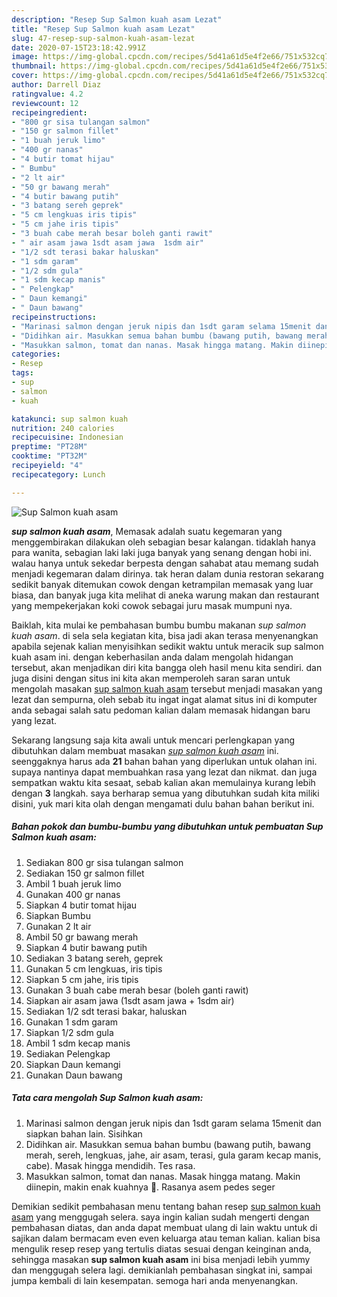 ```yaml
---
description: "Resep Sup Salmon kuah asam Lezat"
title: "Resep Sup Salmon kuah asam Lezat"
slug: 47-resep-sup-salmon-kuah-asam-lezat
date: 2020-07-15T23:18:42.991Z
image: https://img-global.cpcdn.com/recipes/5d41a61d5e4f2e66/751x532cq70/sup-salmon-kuah-asam-foto-resep-utama.jpg
thumbnail: https://img-global.cpcdn.com/recipes/5d41a61d5e4f2e66/751x532cq70/sup-salmon-kuah-asam-foto-resep-utama.jpg
cover: https://img-global.cpcdn.com/recipes/5d41a61d5e4f2e66/751x532cq70/sup-salmon-kuah-asam-foto-resep-utama.jpg
author: Darrell Diaz
ratingvalue: 4.2
reviewcount: 12
recipeingredient:
- "800 gr sisa tulangan salmon"
- "150 gr salmon fillet"
- "1 buah jeruk limo"
- "400 gr nanas"
- "4 butir tomat hijau"
- " Bumbu"
- "2 lt air"
- "50 gr bawang merah"
- "4 butir bawang putih"
- "3 batang sereh geprek"
- "5 cm lengkuas iris tipis"
- "5 cm jahe iris tipis"
- "3 buah cabe merah besar boleh ganti rawit"
- " air asam jawa 1sdt asam jawa  1sdm air"
- "1/2 sdt terasi bakar haluskan"
- "1 sdm garam"
- "1/2 sdm gula"
- "1 sdm kecap manis"
- " Pelengkap"
- " Daun kemangi"
- " Daun bawang"
recipeinstructions:
- "Marinasi salmon dengan jeruk nipis dan 1sdt garam selama 15menit dan siapkan bahan lain. Sisihkan"
- "Didihkan air. Masukkan semua bahan bumbu (bawang putih, bawang merah, sereh, lengkuas, jahe, air asam, terasi, gula garam kecap manis, cabe). Masak hingga mendidih. Tes rasa."
- "Masukkan salmon, tomat dan nanas. Masak hingga matang. Makin diinepin, makin enak kuahnya 🥰. Rasanya asem pedes seger"
categories:
- Resep
tags:
- sup
- salmon
- kuah

katakunci: sup salmon kuah 
nutrition: 240 calories
recipecuisine: Indonesian
preptime: "PT28M"
cooktime: "PT32M"
recipeyield: "4"
recipecategory: Lunch

---
```



![Sup Salmon kuah asam](https://img-global.cpcdn.com/recipes/5d41a61d5e4f2e66/751x532cq70/sup-salmon-kuah-asam-foto-resep-utama.jpg)

<b><i>sup salmon kuah asam</i></b>, Memasak adalah suatu kegemaran yang menggembirakan dilakukan oleh sebagian besar kalangan. tidaklah hanya para wanita, sebagian laki laki juga banyak yang senang dengan hobi ini. walau hanya untuk sekedar berpesta dengan sahabat atau memang sudah menjadi kegemaran dalam dirinya. tak heran dalam dunia restoran sekarang sedikit banyak ditemukan cowok dengan ketrampilan memasak yang luar biasa, dan banyak juga kita melihat di aneka warung makan dan restaurant yang mempekerjakan koki cowok sebagai juru masak mumpuni nya.



Baiklah, kita mulai ke pembahasan bumbu bumbu makanan <i>sup salmon kuah asam</i>. di sela sela kegiatan kita, bisa jadi akan terasa menyenangkan apabila sejenak kalian menyisihkan sedikit waktu untuk meracik sup salmon kuah asam ini. dengan keberhasilan anda dalam mengolah hidangan tersebut, akan menjadikan diri kita bangga oleh hasil menu kita sendiri. dan juga disini dengan situs ini kita akan memperoleh saran saran untuk mengolah masakan <u>sup salmon kuah asam</u> tersebut menjadi masakan yang lezat dan sempurna, oleh sebab itu ingat ingat alamat situs ini di komputer anda sebagai salah satu pedoman kalian dalam memasak hidangan baru yang lezat.


Sekarang langsung saja kita awali untuk mencari perlengkapan yang dibutuhkan dalam membuat masakan <u><i>sup salmon kuah asam</i></u> ini. seenggaknya harus ada <b>21</b> bahan bahan yang diperlukan untuk olahan ini. supaya nantinya dapat membuahkan rasa yang lezat dan nikmat. dan juga sempatkan waktu kita sesaat, sebab kalian akan memulainya kurang lebih dengan <b>3</b> langkah. saya berharap semua yang dibutuhkan sudah kita miliki disini, yuk mari kita olah dengan mengamati dulu bahan bahan berikut ini.

<!--inarticleads1-->

##### Bahan pokok dan bumbu-bumbu yang dibutuhkan untuk pembuatan Sup Salmon kuah asam:

1. Sediakan 800 gr sisa tulangan salmon
1. Sediakan 150 gr salmon fillet
1. Ambil 1 buah jeruk limo
1. Gunakan 400 gr nanas
1. Siapkan 4 butir tomat hijau
1. Siapkan  Bumbu
1. Gunakan 2 lt air
1. Ambil 50 gr bawang merah
1. Siapkan 4 butir bawang putih
1. Sediakan 3 batang sereh, geprek
1. Gunakan 5 cm lengkuas, iris tipis
1. Siapkan 5 cm jahe, iris tipis
1. Gunakan 3 buah cabe merah besar (boleh ganti rawit)
1. Siapkan  air asam jawa (1sdt asam jawa + 1sdm air)
1. Sediakan 1/2 sdt terasi bakar, haluskan
1. Gunakan 1 sdm garam
1. Siapkan 1/2 sdm gula
1. Ambil 1 sdm kecap manis
1. Sediakan  Pelengkap
1. Siapkan  Daun kemangi
1. Gunakan  Daun bawang




<!--inarticleads2-->

##### Tata cara mengolah Sup Salmon kuah asam:

1. Marinasi salmon dengan jeruk nipis dan 1sdt garam selama 15menit dan siapkan bahan lain. Sisihkan
1. Didihkan air. Masukkan semua bahan bumbu (bawang putih, bawang merah, sereh, lengkuas, jahe, air asam, terasi, gula garam kecap manis, cabe). Masak hingga mendidih. Tes rasa.
1. Masukkan salmon, tomat dan nanas. Masak hingga matang. Makin diinepin, makin enak kuahnya 🥰. Rasanya asem pedes seger




Demikian sedikit pembahasan menu tentang bahan resep <u>sup salmon kuah asam</u> yang menggugah selera. saya ingin kalian sudah mengerti dengan pembahasan diatas, dan anda dapat membuat ulang di lain waktu untuk di sajikan dalam bermacam even even keluarga atau teman kalian. kalian bisa mengulik resep resep yang tertulis diatas sesuai dengan keinginan anda, sehingga masakan <b>sup salmon kuah asam</b> ini bisa menjadi lebih yummy dan menggugah selera lagi. demikianlah pembahasan singkat ini, sampai jumpa kembali di lain kesempatan. semoga hari anda menyenangkan.
